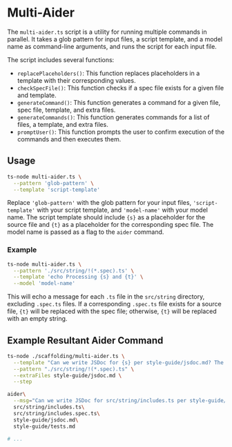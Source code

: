 # Multi-Aider

The `multi-aider.ts` script is a utility for running multiple commands in parallel. It takes a glob pattern for input files, a script template, and a model name as command-line arguments, and runs the script for each input file.

The script includes several functions:

- `replacePlaceholders()`: This function replaces placeholders in a template with their corresponding values.
- `checkSpecFile()`: This function checks if a spec file exists for a given file and template.
- `generateCommand()`: This function generates a command for a given file, spec file, template, and extra files.
- `generateCommands()`: This function generates commands for a list of files, a template, and extra files.
- `promptUser()`: This function prompts the user to confirm execution of the commands and then executes them.

## Usage

```bash
ts-node multi-aider.ts \
  --pattern 'glob-pattern' \
  --template 'script-template'
```

Replace `'glob-pattern'` with the glob pattern for your input files, `'script-template'` with your script template, and `'model-name'` with your model name. The script template should include `{s}` as a placeholder for the source file and `{t}` as a placeholder for the corresponding spec file. The model name is passed as a flag to the `aider` command.

### Example

```sh
ts-node multi-aider.ts \
  --pattern './src/string/!(*.spec).ts' \
  --template 'echo Processing {s} and {t}' \
  --model 'model-name'
```

This will echo a message for each `.ts` file in the `src/string` directory, excluding `.spec.ts` files. If a corresponding `.spec.ts` file exists for a source file, `{t}` will be replaced with the spec file; otherwise, `{t}` will be replaced with an empty string.


## Example Resultant Aider Command

```sh
ts-node ./scaffolding/multi-aider.ts \
  --template "Can we write JSDoc for {s} per style-guide/jsdoc.md? The spec file {t} may be useful." \
  --pattern "./src/string/!(*.spec).ts" \
  --extraFiles style-guide/jsdoc.md \
  --step
```

```sh
aider\
  --msg="Can we write JSDoc for src/string/includes.ts per style-guide/jsdoc.md? The spec file src/string/includes.spec.ts may be useful."\
  src/string/includes.ts\
  src/string/includes.spec.ts\
  style-guide/jsdoc.md\
  style-guide/tests.md

# ...
```
